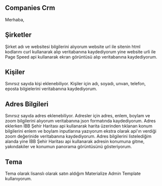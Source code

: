 ## Companies Crm

Merhaba,

## Şirketler

Şirket adı ve websitesi bilgilerini alıyorum website url ile sitenin html kodlarını curl kullanarak alıp veritabanına kaydediyorum yine website urli ile Page Speed api kullanarak ekran görüntüsü alıp veritabanına kaydediyorum.

## Kişiler

Sınırsız sayıda kişi eklenebiliyor. Kişiler için adı, soyadı, unvan,  telefon, eposta bilgielerini veritabanına kaydediyorum.

## Adres Bilgileri

Sınırsız sayıda adres eklenebiliyor. Adresler için adres, enlem, boylam ve zoom bilgilerini alıyorum veritabanına json formatında kaydediyorum. Adres eklerken İBB Şehir Haritası api kullanarak harita üzerinden tıklanan konum bilgilerini enlem ve boylam inputlarına yazıyorum ekstra olarak api'ın verdiği zoom değerinide veritabanına kaydediyorum. Adres bilgilerini listelediğim alanda yine İBB Şehir Haritası api kullanarak adresin konumuna gitme, yakındakiler ve konumun panorama görüntüsünü gösteriyorum.

## Tema

Tema olarak lisanslı olarak satın aldığım Materialize Admin Template kullanıyorum. 

